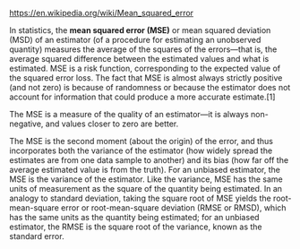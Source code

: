 https://en.wikipedia.org/wiki/Mean_squared_error  

In statistics, the __mean squared error (MSE)__ or mean squared deviation (MSD) of an estimator (of a procedure for estimating an unobserved quantity) measures the average of the squares of the errors—that is, the average squared difference between the estimated values and what is estimated. MSE is a risk function, corresponding to the expected value of the squared error loss. The fact that MSE is almost always strictly positive (and not zero) is because of randomness or because the estimator does not account for information that could produce a more accurate estimate.[1]

The MSE is a measure of the quality of an estimator—it is always non-negative, and values closer to zero are better.

The MSE is the second moment (about the origin) of the error, and thus incorporates both the variance of the estimator (how widely spread the estimates are from one data sample to another) and its bias (how far off the average estimated value is from the truth). For an unbiased estimator, the MSE is the variance of the estimator. Like the variance, MSE has the same units of measurement as the square of the quantity being estimated. In an analogy to standard deviation, taking the square root of MSE yields the root-mean-square error or root-mean-square deviation (RMSE or RMSD), which has the same units as the quantity being estimated; for an unbiased estimator, the RMSE is the square root of the variance, known as the standard error.
